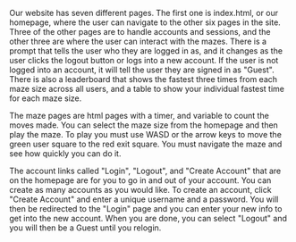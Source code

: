 Our website has seven different pages. The first one is index.html, or our homepage, where the user can navigate to the other six pages in the site. Three of the other pages are to handle accounts and sessions, and the other three are where the user can interact with the mazes. There is a prompt that tells the user who they are logged in as, and it changes as the user clicks the logout button or logs into a new account. If the user is not logged into an account, it will tell the user they are signed in as "Guest". There is also a leaderboard that shows the fastest three times from each maze size across all users, and a table to show your individual fastest time for each maze size.

The maze pages are html pages with a timer, and variable to count the moves made. You can select the maze size from the homepage and then play the maze. To play you must use WASD or the arrow keys to move the green user square to the red exit square. You must navigate the maze and see how quickly you can do it.

The account links called "Login", "Logout", and "Create Account" that are on the homepage are for you to go in and out of your account. You can create as many accounts as you would like. To create an account, click "Create Account" and enter a unique username and a password. You will then be redirected to the "Login" page and you can enter your new info to get into the new account. When you are done, you can select "Logout" and you will then be a Guest until you relogin.